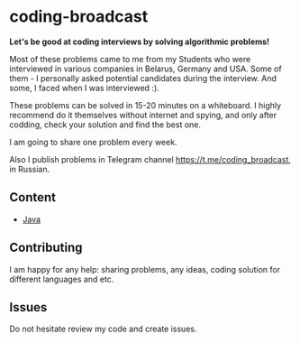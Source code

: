 # coding-broadcast 
**Let's be good at coding interviews by solving algorithmic problems!**

Most of these problems came to me from my Students who were interviewed in various companies in Belarus, Germany and USA. Some of them - I personally asked potential candidates during the interview. And some, I faced when I was interviewed :).

These problems can be solved in 15-20 minutes on a whiteboard. I highly recommend do it themselves without internet and spying, and only after codding, check your solution and find the best one.

I am going to share one problem every week.

Also I publish problems in Telegram channel https://t.me/coding_broadcast, in Russian.

## Content
* [Java](java/README.MD)

## Contributing
I am happy for any help: sharing problems, any ideas, coding solution for different languages and etc.

## Issues
Do not hesitate review my code and create issues.
